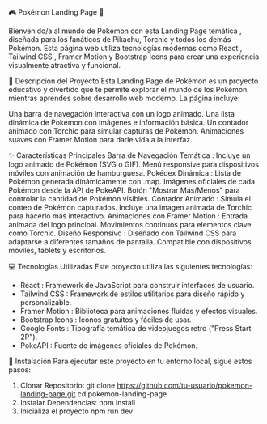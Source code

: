 🎮 Pokémon Landing Page 🌟

Bienvenido/a al mundo de Pokémon con esta Landing Page temática , diseñada para los fanáticos de Pikachu, Torchic y todos los demás Pokémon. Esta página web utiliza tecnologías modernas como React , Tailwind CSS , Framer Motion y Bootstrap Icons para crear una experiencia visualmente atractiva y funcional.

🌟 Descripción del Proyecto
Esta Landing Page de Pokémon es un proyecto educativo y divertido que te permite explorar el mundo de los Pokémon mientras aprendes sobre desarrollo web moderno. La página incluye:

Una barra de navegación interactiva con un logo animado.
Una lista dinámica de Pokémon con imágenes e información básica.
Un contador animado con Torchic para simular capturas de Pokémon.
Animaciones suaves con Framer Motion para darle vida a la interfaz.

✨ Características Principales
Barra de Navegación Temática :
Incluye un logo animado de Pokémon (SVG o GIF).
Menú responsive para dispositivos móviles con animación de hamburguesa.
Pokédex Dinámica :
Lista de Pokémon generada dinámicamente con .map.
Imágenes oficiales de cada Pokémon desde la API de PokeAPI.
Botón "Mostrar Más/Menos" para controlar la cantidad de Pokémon visibles.
Contador Animado :
Simula el conteo de Pokémon capturados.
Incluye una imagen animada de Torchic para hacerlo más interactivo.
Animaciones con Framer Motion :
Entrada animada del logo principal.
Movimientos continuos para elementos clave como Torchic.
Diseño Responsivo :
Diseñado con Tailwind CSS para adaptarse a diferentes tamaños de pantalla.
Compatible con dispositivos móviles, tablets y escritorios.

💻 Tecnologías Utilizadas
Este proyecto utiliza las siguientes tecnologías:

- React : Framework de JavaScript para construir interfaces de usuario.
- Tailwind CSS : Framework de estilos utilitarios para diseño rápido y personalizable.
- Framer Motion : Biblioteca para animaciones fluidas y efectos visuales.
- Bootstrap Icons : Iconos gratuitos y fáciles de usar.
- Google Fonts : Tipografía temática de videojuegos retro ("Press Start 2P").
- PokeAPI : Fuente de imágenes oficiales de Pokémon.

🚀 Instalación
Para ejecutar este proyecto en tu entorno local, sigue estos pasos:
1. Clonar Repositorio:
git clone https://github.com/tu-usuario/pokemon-landing-page.git
cd pokemon-landing-page
2. Instalar Dependencias:
npm install
3. Inicializa el proyecto
npm run dev


